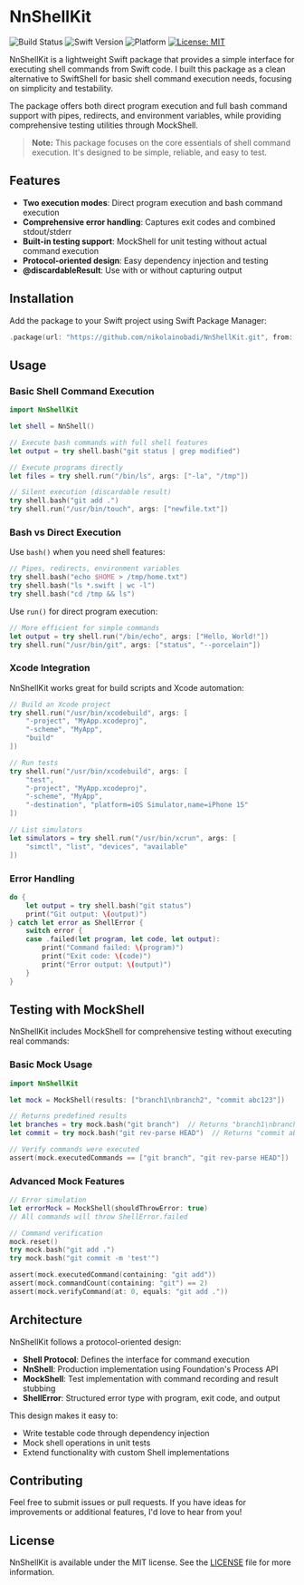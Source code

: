 # NnShellKit

![Build Status](https://github.com/nikolainobadi/NnShellKit/actions/workflows/ci.yml/badge.svg)
![Swift Version](https://badgen.net/badge/swift/5.5%2B/purple)
![Platform](https://img.shields.io/badge/Platform-macOS-lightgrey)
[![License: MIT](https://img.shields.io/badge/License-MIT-blue.svg)](https://opensource.org/licenses/MIT)

NnShellKit is a lightweight Swift package that provides a simple interface for executing shell commands from Swift code. I built this package as a clean alternative to SwiftShell for basic shell command execution needs, focusing on simplicity and testability.

The package offers both direct program execution and full bash command support with pipes, redirects, and environment variables, while providing comprehensive testing utilities through MockShell.

> **Note:** This package focuses on the core essentials of shell command execution. It's designed to be simple, reliable, and easy to test.

## Features

- **Two execution modes**: Direct program execution and bash command execution
- **Comprehensive error handling**: Captures exit codes and combined stdout/stderr
- **Built-in testing support**: MockShell for unit testing without actual command execution
- **Protocol-oriented design**: Easy dependency injection and testing
- **@discardableResult**: Use with or without capturing output

## Installation

Add the package to your Swift project using Swift Package Manager:

```swift
.package(url: "https://github.com/nikolainobadi/NnShellKit.git", from: "1.0.0")
```

## Usage

### Basic Shell Command Execution

```swift
import NnShellKit

let shell = NnShell()

// Execute bash commands with full shell features
let output = try shell.bash("git status | grep modified")

// Execute programs directly
let files = try shell.run("/bin/ls", args: ["-la", "/tmp"])

// Silent execution (discardable result)
try shell.bash("git add .")
try shell.run("/usr/bin/touch", args: ["newfile.txt"])
```

### Bash vs Direct Execution

Use `bash()` when you need shell features:
```swift
// Pipes, redirects, environment variables
try shell.bash("echo $HOME > /tmp/home.txt")
try shell.bash("ls *.swift | wc -l")
try shell.bash("cd /tmp && ls")
```

Use `run()` for direct program execution:
```swift
// More efficient for simple commands
let output = try shell.run("/bin/echo", args: ["Hello, World!"])
try shell.run("/usr/bin/git", args: ["status", "--porcelain"])
```

### Xcode Integration

NnShellKit works great for build scripts and Xcode automation:

```swift
// Build an Xcode project
try shell.run("/usr/bin/xcodebuild", args: [
    "-project", "MyApp.xcodeproj", 
    "-scheme", "MyApp", 
    "build"
])

// Run tests
try shell.run("/usr/bin/xcodebuild", args: [
    "test", 
    "-project", "MyApp.xcodeproj", 
    "-scheme", "MyApp", 
    "-destination", "platform=iOS Simulator,name=iPhone 15"
])

// List simulators
let simulators = try shell.run("/usr/bin/xcrun", args: [
    "simctl", "list", "devices", "available"
])
```

### Error Handling

```swift
do {
    let output = try shell.bash("git status")
    print("Git output: \(output)")
} catch let error as ShellError {
    switch error {
    case .failed(let program, let code, let output):
        print("Command failed: \(program)")
        print("Exit code: \(code)")
        print("Error output: \(output)")
    }
}
```

## Testing with MockShell

NnShellKit includes MockShell for comprehensive testing without executing real commands:

### Basic Mock Usage

```swift
import NnShellKit

let mock = MockShell(results: ["branch1\nbranch2", "commit abc123"])

// Returns predefined results
let branches = try mock.bash("git branch")  // Returns "branch1\nbranch2"
let commit = try mock.bash("git rev-parse HEAD")  // Returns "commit abc123"

// Verify commands were executed
assert(mock.executedCommands == ["git branch", "git rev-parse HEAD"])
```

### Advanced Mock Features

```swift
// Error simulation
let errorMock = MockShell(shouldThrowError: true)
// All commands will throw ShellError.failed

// Command verification
mock.reset()
try mock.bash("git add .")
try mock.bash("git commit -m 'test'")

assert(mock.executedCommand(containing: "git add"))
assert(mock.commandCount(containing: "git") == 2)
assert(mock.verifyCommand(at: 0, equals: "git add ."))
```

## Architecture

NnShellKit follows a protocol-oriented design:

- **Shell Protocol**: Defines the interface for command execution
- **NnShell**: Production implementation using Foundation's Process API
- **MockShell**: Test implementation with command recording and result stubbing
- **ShellError**: Structured error type with program, exit code, and output

This design makes it easy to:
- Write testable code through dependency injection
- Mock shell operations in unit tests
- Extend functionality with custom Shell implementations

## Contributing

Feel free to submit issues or pull requests. If you have ideas for improvements or additional features, I'd love to hear from you!

## License

NnShellKit is available under the MIT license. See the [LICENSE](LICENSE) file for more information.